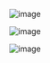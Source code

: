 ![image](https://github.com/user-attachments/assets/394689db-090f-460e-8c5a-de094e463030)

![image](https://github.com/user-attachments/assets/054a9e76-b840-4f29-bdc7-266ed64a08f5)

![image](https://github.com/user-attachments/assets/dd530b6a-e265-47ce-a71a-7ea4e1d62339)
